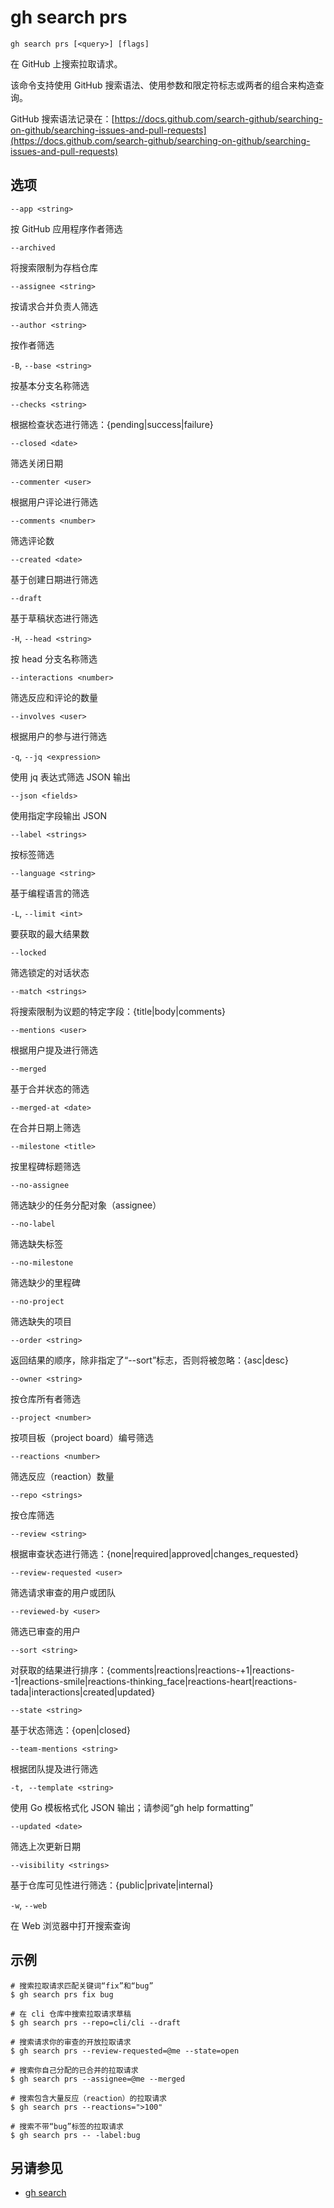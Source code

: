 # gh search prs

```
gh search prs [<query>] [flags]
```

在 GitHub 上搜索拉取请求。

该命令支持使用 GitHub 搜索语法、使用参数和限定符标志或两者的组合来构造查询。

GitHub 搜索语法记录在：[https://docs.github.com/search-github/searching-on-github/searching-issues-and-pull-requests](https://docs.github.com/search-github/searching-on-github/searching-issues-and-pull-requests)

## 选项

`--app <string>`

按 GitHub 应用程序作者筛选

`--archived`

将搜索限制为存档仓库

`--assignee <string>`

按请求合并负责人筛选

`--author <string>`

按作者筛选

`-B`, `--base <string>`

按基本分支名称筛选

`--checks <string>`

根据检查状态进行筛选：\{pending|success|failure\}

`--closed <date>`

筛选关闭日期

`--commenter <user>`

根据用户评论进行筛选

`--comments <number>`

筛选评论数

`--created <date>`

基于创建日期进行筛选

`--draft`

基于草稿状态进行筛选

`-H`, `--head <string>`

按 head 分支名称筛选

`--interactions <number>`

筛选反应和评论的数量

`--involves <user>`

根据用户的参与进行筛选

`-q`, `--jq <expression>`

使用 jq 表达式筛选 JSON 输出

`--json <fields>`

使用指定字段输出 JSON

`--label <strings>`

按标签筛选

`--language <string>`

基于编程语言的筛选

`-L`, `--limit <int>`

要获取的最大结果数

`--locked`

筛选锁定的对话状态

`--match <strings>`

将搜索限制为议题的特定字段：\{title|body|comments\}

`--mentions <user>`

根据用户提及进行筛选

`--merged`

基于合并状态的筛选

`--merged-at <date>`

在合并日期上筛选

`--milestone <title>`

按里程碑标题筛选

`--no-assignee`

筛选缺少的任务分配对象（assignee）

`--no-label`

筛选缺失标签

`--no-milestone`

筛选缺少的里程碑

`--no-project`

筛选缺失的项目

`--order <string>`

返回结果的顺序，除非指定了“--sort”标志，否则将被忽略：\{asc|desc\}

`--owner <string>`

按仓库所有者筛选

`--project <number>`

按项目板（project board）编号筛选

`--reactions <number>`

筛选反应（reaction）数量

`--repo <strings>`

按仓库筛选

`--review <string>`

根据审查状态进行筛选：\{none|required|approved|changes_requested\}

`--review-requested <user>`

筛选请求审查的用户或团队

`--reviewed-by <user>`

筛选已审查的用户

`--sort <string>`

对获取的结果进行排序：\{comments|reactions|reactions-+1|reactions--1|reactions-smile|reactions-thinking_face|reactions-heart|reactions-tada|interactions|created|updated\}

`--state <string>`

基于状态筛选：\{open|closed\}

`--team-mentions <string>`

根据团队提及进行筛选

`-t, --template <string>`

使用 Go 模板格式化 JSON 输出；请参阅“gh help formatting”

`--updated <date>`

筛选上次更新日期

`--visibility <strings>`

基于仓库可见性进行筛选：\{public|private|internal\}

`-w`, `--web`

在 Web 浏览器中打开搜索查询

## 示例

```
# 搜索拉取请求匹配关键词“fix”和“bug”
$ gh search prs fix bug

# 在 cli 仓库中搜索拉取请求草稿
$ gh search prs --repo=cli/cli --draft

# 搜索请求你的审查的开放拉取请求
$ gh search prs --review-requested=@me --state=open

# 搜索你自己分配的已合并的拉取请求
$ gh search prs --assignee=@me --merged

# 搜索包含大量反应（reaction）的拉取请求
$ gh search prs --reactions=">100"

# 搜索不带“bug”标签的拉取请求
$ gh search prs -- -label:bug
```

## 另请参见

- [gh search](/gh_search)